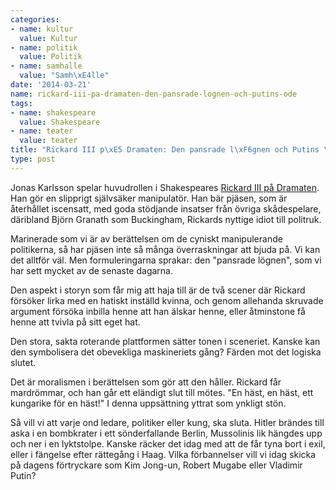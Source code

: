 ```yaml
---
categories:
- name: kultur
  value: Kultur
- name: politik
  value: Politik
- name: samhalle
  value: "Samh\xE4lle"
date: '2014-03-21'
name: rickard-iii-pa-dramaten-den-pansrade-lognen-och-putins-ode
tags:
- name: shakespeare
  value: Shakespeare
- name: teater
  value: teater
title: "Rickard III p\xE5 Dramaten: Den pansrade l\xF6gnen och Putins \xF6de"
type: post
---
```

Jonas Karlsson spelar huvudrollen i Shakespeares [Rickard III på Dramaten](http://www.dramaten.se/Repertoar/Rickard-III/). Han gör en slipprigt självsäker manipulatör. Han bär pjäsen, som är återhållet iscensatt, med goda stödjande insatser från övriga skådespelare, däribland Björn Granath som Buckingham, Rickards nyttige idiot till politruk.

Marinerade som vi är av berättelsen om de cyniskt manipulerande politikerna, så har pjäsen inte så många överraskningar att bjuda på. Vi kan det alltför väl. Men formuleringarna sprakar: den "pansrade lögnen", som vi har sett mycket av de senaste dagarna.

Den aspekt i storyn som får mig att haja till är de två scener där Rickard försöker lirka med en hatiskt inställd kvinna, och genom allehanda skruvade argument försöka inbilla henne att han älskar henne, eller åtminstone få henne att tvivla på sitt eget hat.

Den stora, sakta roterande plattformen sätter tonen i sceneriet. Kanske kan den symbolisera det obevekliga maskineriets gång? Färden mot det logiska slutet.

Det är moralismen i berättelsen som gör att den håller. Rickard får mardrömmar, och han går ett eländigt slut till mötes. "En häst, en häst, ett kungarike för en häst!" I denna uppsättning yttrat som ynkligt stön.

Så vill vi att varje ond ledare, politiker eller kung, ska sluta. Hitler brändes till aska i en bombkrater i ett sönderfallande Berlin, Mussolinis lik hängdes upp och ner i en lyktstolpe. Kanske räcker det idag med att de får tyna bort i exil, eller i fängelse efter rättegång i Haag. Vilka förbannelser vill vi idag skicka på dagens förtryckare som Kim Jong-un, Robert Mugabe eller Vladimir Putin?

